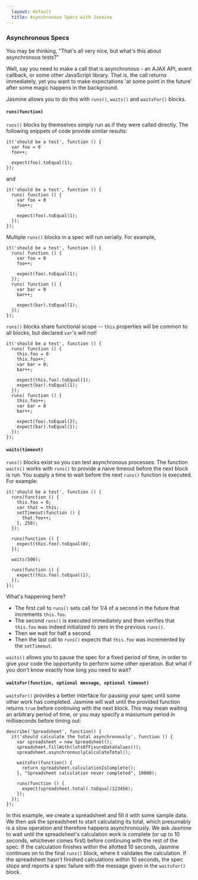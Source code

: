 ```yaml
---
  layout: default
  title: Asynchronous Specs with Jasmine
---
```


### Asynchronous Specs

You may be thinking, "That's all very nice, but what's this about asynchronous tests?"

Well, say you need to make a call that is asynchronous - an AJAX API, event callback, or some other JavaScript library.  That is, the call returns immediately, yet you want to make expectations 'at some point in the future' after some magic happens in the background.

Jasmine allows you to do this with `runs()`, `waits()` and `waitsFor()` blocks.

#### `runs(function)`

`runs()` blocks by themselves simply run as if they were called directly. The following snippets of code provide similar results:

    it('should be a test', function () {
      var foo = 0
      foo++;

      expect(foo).toEqual(1);
    });

and

    it('should be a test', function () {
      runs( function () {
        var foo = 0
        foo++;

        expect(foo).toEqual(1);
      });
    });

Multiple `runs()` blocks in a spec will run serially. For example,

    it('should be a test', function () {
      runs( function () {
        var foo = 0
        foo++;

        expect(foo).toEqual(1);
      });
      runs( function () {
        var bar = 0
        bar++;

        expect(bar).toEqual(1);
      });
    });

`runs()` blocks share functional scope -- `this` properties will be common to all blocks, but declared `var`'s will not!

    it('should be a test', function () {
      runs( function () {
        this.foo = 0
        this.foo++;
        var bar = 0;
        bar++;

        expect(this.foo).toEqual(1);
        expect(bar).toEqual(1);
      });
      runs( function () {
        this.foo++;
        var bar = 0
        bar++;

        expect(foo).toEqual(2);
        expect(bar).toEqual(1);
      });
    });

#### `waits(timeout)`

`runs()` blocks exist so you can test asynchronous processes. The function `waits()` works with `runs()` to provide a naive
timeout before the next block is run. You supply a time to wait before the next `runs()` function is executed.  For example:

    it('should be a test', function () {
      runs(function () {
        this.foo = 0;
        var that = this;
        setTimeout(function () {
          that.foo++;
        }, 250);
      });

      runs(function () {
        expect(this.foo).toEqual(0);
      });

      waits(500);

      runs(function () {
        expect(this.foo).toEqual(1);
      });
    });

What's happening here?

* The first call to `runs()` sets call for 1/4 of a second in the future that increments `this.foo`.
* The second `runs()` is executed immediately and then verifies that `this.foo` was indeed initialized to zero in the previous `runs()`.
* Then we wait for half a second.
* Then the last call to `runs()` expects that `this.foo` was incremented by the `setTimeout`.

`waits()` allows you to pause the spec for a fixed period of time, in order to give your code the opportunity to perform
some other operation. But what if you don't know exactly how long you need to wait?

#### `waitsFor(function, optional message, optional timeout)`

`waitsFor()` provides a better interface for pausing your spec until some other work has completed. Jasmine will wait until
the provided function returns `true` before continuing with the next block. This may mean waiting an arbitrary period of
time, or you may specify a maxiumum period in milliseconds before timing out:

    describe('Spreadsheet', function() {
      it('should calculate the total asynchronously', function () {
        var spreadsheet = new Spreadsheet();
        spreadsheet.fillWith(lotsOfFixureDataValues());
        spreadsheet.asynchronouslyCalculateTotal();

        waitsFor(function() {
          return spreadsheet.calculationIsComplete();
        }, "Spreadsheet calculation never completed", 10000);

        runs(function () {
          expect(spreadsheet.total).toEqual(123456);
        });
      });
    });

In this example, we create a spreadsheet and fill it with some sample data. We then ask the spreadsheet to start calculating
its total, which presumably is a slow operation and therefore happens asynchronously. We ask Jasmine to wait until the
spreadsheet's calculation work is complete (or up to 10 seconds, whichever comes first) before continuing with the rest of
the spec. If the calculation finishes within the allotted 10 seconds, Jasmine continues on to the final `runs()` block, where
it validates the calculation. If the spreadsheet hasn't finished calculations within 10 seconds, the spec stops and reports
a spec failure with the message given in the `waitsFor()` block.

